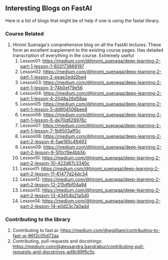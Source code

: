 ## Interesting Blogs on FastAI

Here is a list of blogs that might be of help if one is using the fastai library.

### Course Related

1. Hiromi Suenaga's comprehensive blog on all the FastAI lectures. These form an excellent supplement to the existing course pages. Has detailed transcription of everything in the course. Extremely useful
    1. Lesson01: https://medium.com/@hiromi_suenaga/deep-learning-2-part-1-lesson-1-602f73869197
    2. Lesson02: https://medium.com/@hiromi_suenaga/deep-learning-2-part-1-lesson-2-eeae2edd2be4
    3. Lesson03: https://medium.com/@hiromi_suenaga/deep-learning-2-part-1-lesson-3-74b0ef79e56
    4. Lesson04: https://medium.com/@hiromi_suenaga/deep-learning-2-part-1-lesson-4-2048a26d58aa
    5. Lesson05: https://medium.com/@hiromi_suenaga/deep-learning-2-part-1-lesson-5-dd904506bee8
    6. Lesson06: https://medium.com/@hiromi_suenaga/deep-learning-2-part-1-lesson-6-de70d626976c
    7. Lesson07: https://medium.com/@hiromi_suenaga/deep-learning-2-part-1-lesson-7-1b9503aff0c
    8. Lesson08: https://medium.com/@hiromi_suenaga/deep-learning-2-part-2-lesson-8-5ae195c49493
    9. Lesson09: https://medium.com/@hiromi_suenaga/deep-learning-2-part-2-lesson-9-5f0cf9e4bb5b
    10. Lesson10: https://medium.com/@hiromi_suenaga/deep-learning-2-part-2-lesson-10-422d87c3340c
    11. Lesson11: https://medium.com/@hiromi_suenaga/deep-learning-2-part-2-lesson-11-61477d24dc34
    12. Lesson12: https://medium.com/@hiromi_suenaga/deep-learning-2-part-2-lesson-12-215dfbf04a94
    13. Lesson13: https://medium.com/@hiromi_suenaga/deep-learning-2-part-2-lesson-13-43454b21a5d0
    14. Lesson14: https://medium.com/@hiromi_suenaga/deep-learning-2-part-2-lesson-14-e0d23c7a0add
    
### Contributing to the library
1. Contributing to fast.ai: https://medium.com/@wgilliam/contributing-to-fast-ai-86f2c05d72aa
2. Contributing, pull-requests and docstrings: https://medium.com/@alessandra.bandrabur/contributing-pull-requests-and-docstrings-ad9c89f6c5c
